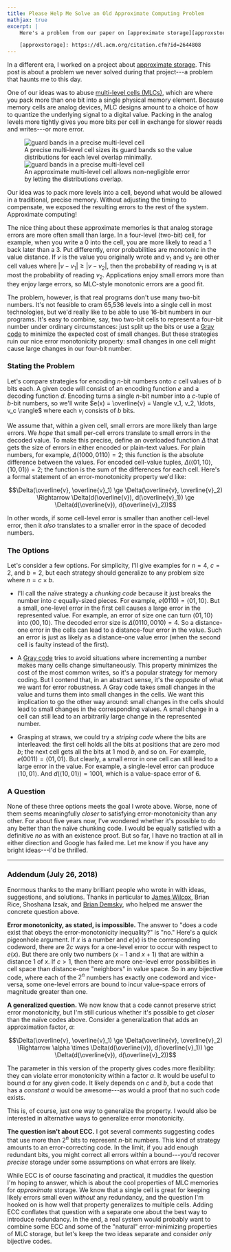 ```yaml
---
title: Please Help Me Solve an Old Approximate Computing Problem
mathjax: true
excerpt: |
    Here's a problem from our paper on [approximate storage][approxstorage] that has been bugging me for about five years now. I think it's a coding theory problem, but I have no traction whatsoever. Send me your brilliant insights.

    [approxstorage]: https://dl.acm.org/citation.cfm?id=2644808
---
```

In a different era, I worked on a project about [approximate storage][approxstorage].
This post is about a problem we never solved during that project---a problem that haunts me to this day.

One of our ideas was to abuse [multi-level cells (MLCs)][mlc], which are where you pack more than one bit into a single physical memory element.
Because memory cells are analog devices, MLC designs amount to a choice of how to quantize the underlying signal to a digital value.
Packing in the analog levels more tightly gives you more bits per cell in exchange for slower reads and writes---or more error.

<figure style="max-width: 400px;">
<img src="{{site.base}}/media/approxstorage/mlc-precise.svg"
  alt="guard bands in a precise multi-level cell">
<figcaption>A precise multi-level cell sizes its guard bands so the value distributions for each level overlap minimally.</figcaption>
<img src="{{site.base}}/media/approxstorage/mlc-approx.svg"
  alt="guard bands in a precise multi-level cell">
<figcaption>An approximate multi-level cell allows non-negligible error by letting the distributions overlap.</figcaption>
</figure>

Our idea was to pack more levels into a cell, beyond what would be allowed in a traditional, precise memory.
Without adjusting the timing to compensate, we exposed the resulting errors to the rest of the system.
Approximate computing!

The nice thing about these approximate memories is that analog storage errors are more often small than large.
In a four-level (two-bit) cell, for example, when you write a 0 into the cell, you are more likely to read a 1 back later than a 3.
Put differently, error probabilities are monotonic in the value distance.
If $v$ is the value you originally wrote and $v_1$ and $v_2$ are other cell values where $|v - v_1| \ge |v - v_2|$, then the probability of reading $v_1$ is at most the probability of reading $v_2$.
Applications enjoy small errors more than they enjoy large errors, so MLC-style monotonic errors are a good fit.

The problem, however, is that real programs don't use many two-bit numbers.
It's not feasible to cram 65,536 levels into a single cell in most technologies, but we'd really like to be able to use 16-bit numbers in our programs.
It's easy to combine, say, two two-bit cells to represent a four-bit number under ordinary circumstances: just split up the bits or use a [Gray code][] to minimize the expected cost of small changes.
But these strategies ruin our nice error monotonicity property:
small changes in one cell might cause large changes in our four-bit number.

### Stating the Problem

Let's compare strategies for encoding $n$-bit numbers onto $c$ cell values of $b$ bits each.
A given code will consist of an encoding function $e$ and a decoding function $d$.
Encoding turns a single $n$-bit number into a $c$-tuple of $b$-bit numbers, so we'll write $e(x) = \overline{v} = \langle v_1, v_2, \ldots, v_c \rangle$ where each $v_i$ consists of $b$ bits.

We assume that, within a given cell, small errors are more likely than large errors.
We *hope* that small per-cell errors translate to small errors in the decoded value.
To make this precise, define an overloaded function $\Delta$ that gets the size of errors in either encoded or plain-text values.
For plain numbers, for example, $\Delta(1000, 0110) = 2$; this function is the absolute difference between the values.
For encoded cell-value tuples, $\Delta(\langle 01, 10 \rangle, \langle 10, 01 \rangle) = 2$; the function is the sum of the differences for each cell.
Here's a formal statement of an error-monotonicity property we'd like:

$$\Delta(\overline{v}, \overline{v}_1) \ge \Delta(\overline{v}, \overline{v}_2)
\Rightarrow
\Delta(d(\overline{v}), d(\overline{v}_1)) \ge \Delta(d(\overline{v}), d(\overline{v}_2))$$

In other words, if some cell-level error is smaller than another cell-level error, then it *also* translates to a smaller error in the space of decoded numbers.

### The Options

Let's consider a few options.
For simplicity, I'll give examples for $n=4$, $c=2$, and $b=2$, but each strategy should generalize to any problem size where $n = c \times b$.

* I'll call the naïve strategy a *chunking code* because it just breaks the number into $c$ equally-sized pieces.
  For example, $e(0110) = \langle 01, 10 \rangle$.
  But a small, one-level error in the first cell causes a large error in the represented value.
  For example, an error of size one can turn $\langle 01, 10 \rangle$
  into $\langle 00, 10 \rangle$.
  The decoded error size is $\Delta(0110, 0010) = 4$.
  So a distance-one error in the cells can lead to a distance-four error in the value. Such an error is just as likely as a distance-one value error (when the second cell is faulty instead of the first).

* A [Gray code][] tries to avoid situations where incrementing a number makes many cells change simultaneously.
  This property minimizes the cost of the most common writes, so it's a popular strategy for memory coding.
  But I contend that, in an abstract sense, it's the *opposite* of what we want for error robustness.
  A Gray code takes small changes in the value and turns them into small changes in the cells. We want this implication to go the other way around: small changes in the cells should lead to small changes in the corresponding values.
  A small change in a cell can still lead to an arbitrarily large change in the represented number.

* Grasping at straws, we could try a *striping code* where the bits are interleaved: the first cell holds all the bits at positions that are zero mod $b$; the next cell gets all the bits at 1 mod $b$, and so on.
  For example, $e(0011) = \langle 01, 01 \rangle$.
  But clearly, a small error in one cell can still lead to a large error in the value.
  For example, a single-level error can produce $\langle 10, 01 \rangle$.
  And
  $d(\langle 10, 01 \rangle) = 1001$, which is a value-space error of 6.

### A Question

None of these three options meets the goal I wrote above.
Worse, none of them seems meaningfully *closer* to satisfying error-monotonicity than any other.
For about five years now, I've wondered whether it's possible to do any better than the naïve chunking code.
I would be equally satisfied with a definitive *no* as with an existence proof.
But so far, I have no traction at all in either direction and Google has failed me.
Let me know if you have any bright ideas---I'd be thrilled.

[approxstorage]: https://dl.acm.org/citation.cfm?id=2644808
[mlc]: https://en.wikipedia.org/wiki/Multi-level_cell
[gray code]: https://en.wikipedia.org/wiki/Gray_code

---

### Addendum (July 26, 2018)

Enormous thanks to the many brilliant people who wrote in with ideas, suggestions, and solutions.
Thanks in particular to [James Wilcox][jrw], Brian Rice, Shoshana Izsak, and [Brian Demsky][demsky], who helped me answer the concrete question above.

**Error monotonicity, as stated, is impossible.**
The answer to "does a code exist that obeys the error-monotonicity inequality?" is "no."
Here's a quick pigeonhole argument.
If $x$ is a number and $e(x)$ is the corresponding codeword, there are $2c$ ways for a one-level error to occur with respect to $e(x)$.
But there are only two numbers ($x-1$ and $x+1$) that are within a distance 1 of $x$.
If $c>1$, then there are more one-level error possibilities in cell space than distance-one "neighbors" in value space.
So in any bijective code, where each of the $2^n$ numbers has exactly one codeword and vice-versa,
some one-level errors are bound to incur value-space errors of magnitude greater than one.

**A generalized question.**
We now know that a code cannot preserve strict error monotonicity, but I'm still curious whether it's possible to get *closer* than the naïve codes above.
Consider a generalization that adds an approximation factor, $\alpha$:

$$\Delta(\overline{v}, \overline{v}_1) \ge \Delta(\overline{v}, \overline{v}_2)
\Rightarrow
\alpha \times \Delta(d(\overline{v}), d(\overline{v}_1)) \ge \Delta(d(\overline{v}), d(\overline{v}_2))$$

The parameter in this version of the property gives codes more flexibility: they can violate error monotonicity within a factor $\alpha$.
It would be useful to bound $\alpha$ for any given code.
It likely depends on $c$ and $b$, but a code that has a *constant* $\alpha$ would be awesome---as would a proof that no such code exists.

This is, of course, just one way to generalize the property.
I would also be interested in alternative ways to generalize error monotonicity.

**The question isn't about ECC.**
I got several comments suggesting codes that use more than $2^n$ bits to represent $n$-bit numbers.
This kind of strategy amounts to an error-correcting code.
In the limit, if you add enough redundant bits, you might correct all errors within a bound---you'd recover *precise* storage under some assumptions on what errors are likely.

While ECC is of course fascinating and practical, it muddies the question I'm hoping to answer, which is about the cool properties of MLC memories for *approximate* storage.
We know that a single cell is great for keeping likely errors small even *without* any redundancy, and
the question I'm hooked on is how well that property generalizes to multiple cells.
Adding ECC conflates that question with a separate one about the best way to introduce redundancy.
In the end, a real system would probably want to combine some ECC and some of the "natural" error-minimizing properties of MLC storage, but let's keep the two ideas separate and consider *only* bijective codes.

[jrw]: https://homes.cs.washington.edu/~jrw12/
[demsky]: http://plrg.eecs.uci.edu
